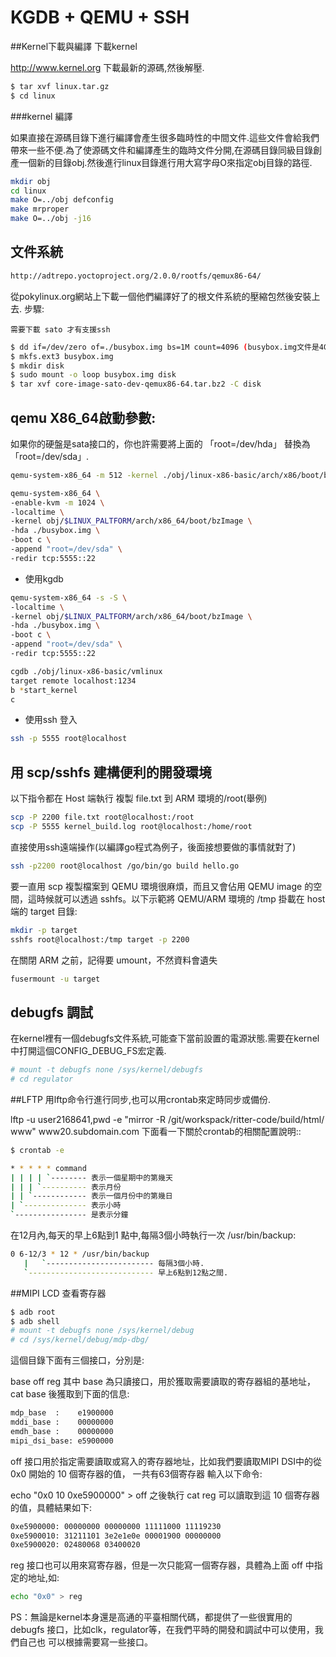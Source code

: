 # KGDB + QEMU + SSH

##Kernel下載與編譯
下載kernel

http://www.kernel.org
下載最新的源碼,然後解壓.

```sh
$ tar xvf linux.tar.gz
$ cd linux
```

###kernel 編譯

如果直接在源碼目錄下進行編譯會產生很多臨時性的中間文件.這些文件會給我們帶來一些不便.為了使源碼文件和編譯產生的臨時文件分開,在源碼目錄同級目錄創產一個新的目錄obj.然後進行linux目錄進行用大寫字母O來指定obj目錄的路徑.

```sh
mkdir obj
cd linux
make O=../obj defconfig
make mrproper
make O=../obj -j16
```


## 文件系統

```sh
http://adtrepo.yoctoproject.org/2.0.0/rootfs/qemux86-64/
```

從pokylinux.org網站上下載一個他們編譯好了的根文件系統的壓縮包然後安裝上去. 步驟:

`需要下載 sato 才有支援ssh`

```sh
$ dd if=/dev/zero of=./busybox.img bs=1M count=4096 (busybox.img文件是4G大小)
$ mkfs.ext3 busybox.img
$ mkdir disk
$ sudo mount -o loop busybox.img disk
$ tar xvf core-image-sato-dev-qemux86-64.tar.bz2 -C disk
```


## qemu X86_64啟動參數:

如果你的硬盤是sata接口的，你也許需要將上面的 「root=/dev/hda」 替換為 「root=/dev/sda」.

```sh
qemu-system-x86_64 -m 512 -kernel ./obj/linux-x86-basic/arch/x86/boot/bzImage -localtime -append "root=/dev/sda" -boot c -hda ./busybox.img -k en-us -redir tcp:5555::22
```

```sh
qemu-system-x86_64 \
-enable-kvm -m 1024 \
-localtime \
-kernel obj/$LINUX_PALTFORM/arch/x86_64/boot/bzImage \
-hda ./busybox.img \
-boot c \
-append "root=/dev/sda" \
-redir tcp:5555::22
```

- 使用kgdb

```sh
qemu-system-x86_64 -s -S \
-localtime \
-kernel obj/$LINUX_PALTFORM/arch/x86_64/boot/bzImage \
-hda ./busybox.img \
-boot c \
-append "root=/dev/sda" \
-redir tcp:5555::22
```

```sh
cgdb ./obj/linux-x86-basic/vmlinux
target remote localhost:1234
b *start_kernel
c
```

- 使用ssh 登入

```sh
ssh -p 5555 root@localhost
```

## 用 scp/sshfs 建構便利的開發環境

以下指令都在 Host 端執行
複製 file.txt 到 ARM 環境的/root(舉例)
```sh
scp -P 2200 file.txt root@localhost:/root
scp -P 5555 kernel_build.log root@localhost:/home/root
```

直接使用ssh遠端操作(以編譯go程式為例子，後面接想要做的事情就對了)

```sh
ssh -p2200 root@localhost /go/bin/go build hello.go
```

要一直用 scp 複製檔案到 QEMU 環境很麻煩，而且又會佔用 QEMU image 的空間，這時候就可以透過 sshfs。以下示範將 QEMU/ARM 環境的 /tmp 掛載在 host 端的 target 目錄:

```sh
mkdir -p target
sshfs root@localhost:/tmp target -p 2200
```

在關閉 ARM 之前，記得要 umount，不然資料會遺失

```sh
fusermount -u target
```


## debugfs 調試
在kernel裡有一個debugfs文件系統,可能查下當前設置的電源狀態.需要在kernel中打開這個CONFIG_DEBUG_FS宏定義.
```sh
# mount -t debugfs none /sys/kernel/debugfs
# cd regulator
```

##LFTP
用lftp命令行進行同步,也可以用crontab來定時同步或備份.

lftp -u user2168641,pwd -e "mirror -R /git/workspack/ritter-code/build/html/ www" www20.subdomain.com
下面看一下關於crontab的相關配置說明::

```sh
$ crontab -e

* * * * * command
| | | | `-------- 表示一個星期中的第幾天
| | | `---------- 表示月份
| | `------------ 表示一個月份中的第幾日
| `-------------- 表示小時
`---------------- 是表示分鐘

```

在12月內,每天的早上6點到1 點中,每隔3個小時執行一次 /usr/bin/backup:
```sh
0 6-12/3 * 12 * /usr/bin/backup
   |   `------------------------ 每隔3個小時.
   `---------------------------- 早上6點到12點之間.
```

##MIPI LCD
查看寄存器

```sh
$ adb root
$ adb shell
# mount -t debugfs none /sys/kernel/debug
# cd /sys/kernel/debug/mdp-dbg/
```

這個目錄下面有三個接口，分別是:

base
off
reg
其中 base 為只讀接口，用於獲取需要讀取的寄存器組的基地址， cat base 後獲取到下面的信息:

```sh
mdp_base  :    e1900000
mddi_base :    00000000
emdh_base :    00000000
mipi_dsi_base: e5900000
```

off 接口用於指定需要讀取或寫入的寄存器地址，比如我們要讀取MIPI DSI中的從 0x0 開始的 10 個寄存器的值， 一共有63個寄存器 輸入以下命令:

echo "0x0 10 0xe5900000" > off
之後執行 cat reg 可以讀取到這 10 個寄存器的值，具體結果如下:

```sh
0xe5900000: 00000000 00000000 11111000 11119230
0xe5900010: 31211101 3e2e1e0e 00001900 00000000
0xe5900020: 02480068 03400020
```

reg 接口也可以用來寫寄存器，但是一次只能寫一個寄存器，具體為上面 off 中指定的地址,如:

```sh
echo "0x0" > reg
```

PS：無論是kernel本身還是高通的平臺相關代碼，都提供了一些很實用的debugfs 接口，比如clk，regulator等，在我們平時的開發和調試中可以使用，我們自己也 可以根據需要寫一些接口。
